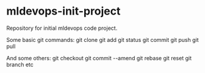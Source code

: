 # mldevops-init-project
Repository for initial mldevops code project.

Some basic git commands:
git clone
git add
git status
git commit
git push
git pull

And some others:
git checkout
git commit --amend
git rebase
git reset
git branch etc
